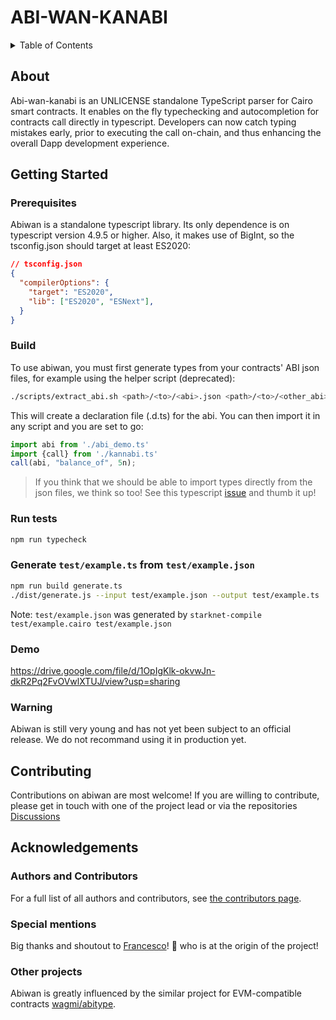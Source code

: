 # ABI-WAN-KANABI
<details>
<summary>Table of Contents</summary>

- [About](#about)
- [Getting Started](#getting-started)
  - [Prerequisites](#prerequisites)
  - [Build](#build)
  - [Demo](#demo)
  - [Warning](#warning)
- [Contributing](#contributing)
- [Authors \& contributors](#authors--contributors)
- [Acknowledgements](#acknowledgements)

</details>

## About
Abi-wan-kanabi is an UNLICENSE standalone TypeScript parser for Cairo smart contracts.
It enables on the fly typechecking and autocompletion for contracts call directly in typescript.
Developers can now catch typing mistakes early, prior to executing the call on-chain, and thus enhancing the overall Dapp development experience.

## Getting Started
### Prerequisites
Abiwan is a standalone typescript library. Its only dependence is on typescript version 4.9.5 or higher.
Also, it makes use of BigInt, so the tsconfig.json should target at least ES2020:
```json
// tsconfig.json
{
  "compilerOptions": {
    "target": "ES2020",
    "lib": ["ES2020", "ESNext"],
  }
}
```
### Build
To use abiwan, you must first generate types from your contracts' ABI json files, for example using the helper script (deprecated):
```bash
./scripts/extract_abi.sh <path>/<to>/<abi>.json <path>/<to>/<other_abi>.json ./
```
This will create a declaration file (.d.ts) for the abi.
You can then import it in any script and you are set to go:
```typescript
import abi from './abi_demo.ts'
import {call} from './kannabi.ts'
call(abi, "balance_of", 5n);
```

> If you think that we should be able to import types directly from the json files, we think so too!
> See this typescript [issue](https://github.com/microsoft/TypeScript/issues/32063) and thumb it up!

### Run tests
```bash
npm run typecheck
```

### Generate `test/example.ts` from `test/example.json`
```bash
npm run build generate.ts
./dist/generate.js --input test/example.json --output test/example.ts
```
Note: `test/example.json` was generated by `starknet-compile test/example.cairo test/example.json`

### Demo
https://drive.google.com/file/d/1OpIgKlk-okvwJn-dkR2Pq2FvOVwlXTUJ/view?usp=sharing

### Warning
Abiwan is still very young and has not yet been subject to an official release. We do not recommand using it in production yet.

## Contributing
Contributions on abiwan are most welcome!
If you are willing to contribute, please get in touch with one of the project lead or via the repositories [Discussions](https://github.com/keep-starknet-strange/abi-wan-kanabi/discussions/categories/general)

## Acknowledgements
### Authors and Contributors
For a full list of all authors and contributors, see [the contributors page](https://github.com/keep-starknet-strange/abi-wan-kanabi/contributors).

### Special mentions
Big thanks and shoutout to [Francesco](https://github.com/fracek)! :clap: who is at the origin of the project!

### Other projects
Abiwan is greatly influenced by the similar project for EVM-compatible contracts [wagmi/abitype](https://github.com/wagmi-dev/abitype).
